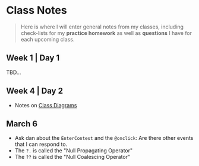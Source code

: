 # Class Notes

> Here is where I will enter general notes from my classes, including check-lists for my **practice homework** as well as **questions** I have for each upcoming class.

## Week 1 | Day 1

TBD...

## Week 4 | Day 2

- Notes on [Class Diagrams](./ClassDiagrams.md)

## March 6

- Ask dan about the `EnterContest` and the `@onclick`: Are there other events that I can respond to.
- The `?.` is called the "Null Propagating Operator"
- The `??` is called the "Null Coalescing Operator"